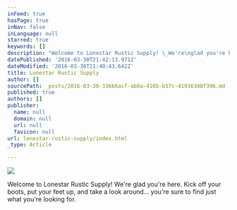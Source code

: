 ```yaml
---
inFeed: true
hasPage: true
inNav: false
inLanguage: null
starred: true
keywords: []
description: "Welcome to Lonestar Rustic Supply! \_We're\nglad you're here. \_Kick off your boots, put your feet up, and take a look\naround... you're sure to find just what you're looking for."
datePublished: '2016-03-30T21:42:13.971Z'
dateModified: '2016-03-30T21:40:43.642Z'
title: Lonestar Rustic Supply
author: []
sourcePath: _posts/2016-03-30-336b6acf-ab8a-416b-b57c-41936348f396.md
published: true
authors: []
publisher:
  name: null
  domain: null
  url: null
  favicon: null
url: lonestar-rustic-supply/index.html
_type: Article

---
```

![](https://the-grid-user-content.s3-us-west-2.amazonaws.com/8d5c981f-39ef-473e-84fe-64ca6ccea60f.jpg)

Welcome to Lonestar Rustic Supply!  We're
glad you're here.  Kick off your boots, put your feet up, and take a look
around... you're sure to find just what you're looking for.